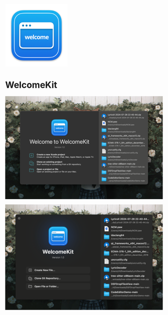 <img src="Icon/WelcomeKit.png" width="200">

# WelcomeKit

![Xcode14Style](Screenshots/Xcode14Style.png)

![Xcode15Style](Screenshots/Xcode15Style.png)